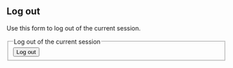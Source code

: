 ## Log out

Use this form to log out of the current session.

<form action="logout">
<fieldset>
    <legend>Log out of the current session</legend>
    <button type="submit">Log out</button>
</fieldset>
</form>
